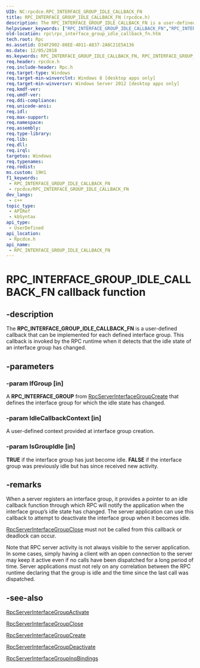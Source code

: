 ```yaml
---
UID: NC:rpcdce.RPC_INTERFACE_GROUP_IDLE_CALLBACK_FN
title: RPC_INTERFACE_GROUP_IDLE_CALLBACK_FN (rpcdce.h)
description: The RPC_INTERFACE_GROUP_IDLE_CALLBACK_FN is a user-defined callback that can be implemented for each defined interface group. This callback is invoked by the RPC runtime when it detects that the idle state of an interface group has changed.
helpviewer_keywords: ["RPC_INTERFACE_GROUP_IDLE_CALLBACK_FN","RPC_INTERFACE_GROUP_IDLE_CALLBACK_FN callback","RPC_INTERFACE_GROUP_IDLE_CALLBACK_FN callback function [RPC]","rpc.rpc_interface_group_idle_callback_fn","rpcdce/RPC_INTERFACE_GROUP_IDLE_CALLBACK_FN"]
old-location: rpc\rpc_interface_group_idle_callback_fn.htm
tech.root: Rpc
ms.assetid: D34F2902-80EE-4011-A837-2A8C21E5A136
ms.date: 12/05/2018
ms.keywords: RPC_INTERFACE_GROUP_IDLE_CALLBACK_FN, RPC_INTERFACE_GROUP_IDLE_CALLBACK_FN callback, RPC_INTERFACE_GROUP_IDLE_CALLBACK_FN callback function [RPC], rpc.rpc_interface_group_idle_callback_fn, rpcdce/RPC_INTERFACE_GROUP_IDLE_CALLBACK_FN
req.header: rpcdce.h
req.include-header: Rpc.h
req.target-type: Windows
req.target-min-winverclnt: Windows 8 [desktop apps only]
req.target-min-winversvr: Windows Server 2012 [desktop apps only]
req.kmdf-ver: 
req.umdf-ver: 
req.ddi-compliance: 
req.unicode-ansi: 
req.idl: 
req.max-support: 
req.namespace: 
req.assembly: 
req.type-library: 
req.lib: 
req.dll: 
req.irql: 
targetos: Windows
req.typenames: 
req.redist: 
ms.custom: 19H1
f1_keywords:
 - RPC_INTERFACE_GROUP_IDLE_CALLBACK_FN
 - rpcdce/RPC_INTERFACE_GROUP_IDLE_CALLBACK_FN
dev_langs:
 - c++
topic_type:
 - APIRef
 - kbSyntax
api_type:
 - UserDefined
api_location:
 - Rpcdce.h
api_name:
 - RPC_INTERFACE_GROUP_IDLE_CALLBACK_FN
---
```


# RPC_INTERFACE_GROUP_IDLE_CALLBACK_FN callback function


## -description

The <b>RPC_INTERFACE_GROUP_IDLE_CALLBACK_FN</b> is a user-defined callback that can be implemented for each defined interface group.  This callback is invoked by the RPC runtime when it detects that the idle state of an interface group has changed.

## -parameters

### -param IfGroup [in]

A <b>RPC_INTERFACE_GROUP</b> from <a href="/windows/desktop/api/rpcdce/nf-rpcdce-rpcserverinterfacegroupcreate">RpcServerInterfaceGroupCreate</a> that defines the interface group for which the idle state has changed.

### -param IdleCallbackContext [in]

A user-defined context provided at interface group creation.

### -param IsGroupIdle [in]

<b>TRUE</b> if the interface group has just become idle.  <b>FALSE</b> if the interface group was previously idle but has since received new activity.

## -remarks

When a server registers an interface group, it provides a pointer to an idle callback function through which RPC will notify the application when the interface group’s idle state has changed.  The server application can use this callback to attempt to deactivate the interface group when it becomes idle.


<a href="/windows/desktop/api/rpcdce/nf-rpcdce-rpcserverinterfacegroupclose">RpcServerInterfaceGroupClose</a> must not be called from this callback or deadlock can occur.

Note that RPC server activity is not always visible to the server application.  In some cases, simply having a client with an open connection to the server may keep it active even if no calls have been dispatched for a long period of time.  Server applications must not rely on any correlation between the RPC runtime declaring that the group is idle and the time since the last call was dispatched.

## -see-also

<a href="/windows/desktop/api/rpcdce/nf-rpcdce-rpcserverinterfacegroupactivate">RpcServerInterfaceGroupActivate</a>



<a href="/windows/desktop/api/rpcdce/nf-rpcdce-rpcserverinterfacegroupclose">RpcServerInterfaceGroupClose</a>



<a href="/windows/desktop/api/rpcdce/nf-rpcdce-rpcserverinterfacegroupcreate">RpcServerInterfaceGroupCreate</a>



<a href="/windows/desktop/api/rpcdce/nf-rpcdce-rpcserverinterfacegroupdeactivate">RpcServerInterfaceGroupDeactivate</a>



<a href="/windows/desktop/api/rpcdce/nf-rpcdce-rpcserverinterfacegroupinqbindings">RpcServerInterfaceGroupInqBindings</a>
